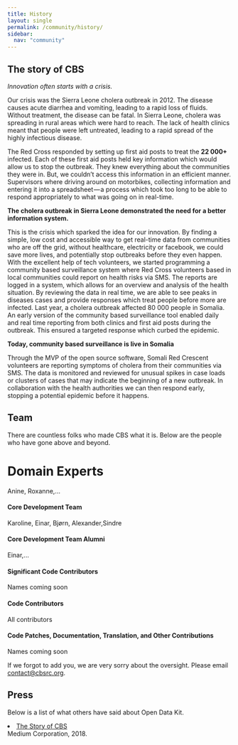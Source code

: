 ```yaml
---
title: History
layout: single
permalink: /community/history/
sidebar:
  nav: "community"
---
```


## The story of CBS

*Innovation often starts with a crisis.*

Our crisis was the Sierra Leone cholera outbreak in 2012. The disease causes acute diarrhea and vomiting, leading to a rapid loss of fluids. Without treatment, the disease can be fatal.
In Sierra Leone, cholera was spreading in rural areas which were hard to reach. The lack of health clinics meant that people were left untreated, leading to a rapid spread of the highly infectious disease.

The Red Cross responded by setting up first aid posts to treat the **22 000+** infected. Each of these first aid posts held key information which would allow us to stop the outbreak. They knew everything about the communities they were in. But, we couldn’t access this information in an efficient manner. Supervisors where driving around on motorbikes, collecting information and entering it into a spreadsheet — a process which took too long to be able to respond appropriately to what was going on in real-time.

**The cholera outbreak in Sierra Leone demonstrated the need for a better information system.**

This is the crisis which sparked the idea for our innovation. By finding a simple, low cost and accessible way to get real-time data from communities who are off the grid, without healthcare, electricity or facebook, we could save more lives, and potentially stop outbreaks before they even happen.
With the excellent help of tech volunteers, we started programming a community based surveillance system where Red Cross volunteers based in local communities could report on health risks via SMS. The reports are logged in a system, which allows for an overview and analysis of the health situation. By reviewing the data in real time, we are able to see peaks in diseases cases and provide responses which treat people before more are infected.
Last year, a cholera outbreak affected 80 000 people in Somalia. An early version of the community based surveillance tool enabled daily and real time reporting from both clinics and first aid posts during the outbreak. This ensured a targeted response which curbed the epidemic.

**Today, community based surveillance is live in Somalia**

Through the MVP of the open source software, Somali Red Crescent volunteers are reporting symptoms of cholera from their communities via SMS. The data is monitored and reviewed for unusual spikes in case loads or clusters of cases that may indicate the beginning of a new outbreak. In collaboration with the health authorities we can then respond early, stopping a potential epidemic before it happens.


## Team

There are countless folks who made CBS what it is. Below are the people who have gone above and beyond.

# Domain Experts

Anine, Roxanne,...

#### Core Development Team

Karoline, Einar, Bjørn, Alexander,Sindre

#### Core Development Team Alumni

Einar,...

#### Significant Code Contributors

Names coming soon

#### Code Contributors

All contributors

#### Code Patches, Documentation, Translation, and Other Contributions

 Names coming soon

If we forgot to add you, we are very sorry about the oversight. Please email <contact@cbsrc.org>.

## Press

Below is a list of what others have said about Open Data Kit.
    <li><a href="https://medium.com/redcrosscbs/the-story-of-cbs-4734be244c5b">The Story of CBS</a><br />
	Medium Corporation, 2018.</li>
